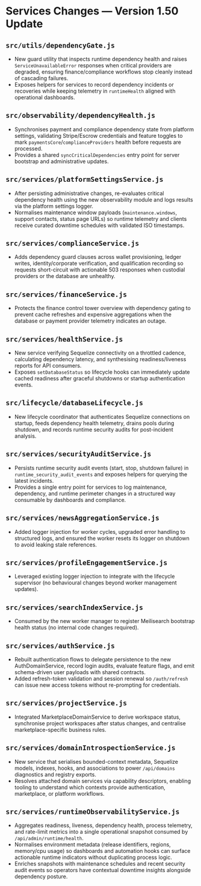 # Services Changes — Version 1.50 Update

## `src/utils/dependencyGate.js`
- New guard utility that inspects runtime dependency health and raises `ServiceUnavailableError` responses when critical
  providers are degraded, ensuring finance/compliance workflows stop cleanly instead of cascading failures.
- Exposes helpers for services to record dependency incidents or recoveries while keeping telemetry in `runtimeHealth` aligned
  with operational dashboards.

## `src/observability/dependencyHealth.js`
- Synchronises payment and compliance dependency state from platform settings, validating Stripe/Escrow credentials and feature
  toggles to mark `paymentsCore`/`complianceProviders` health before requests are processed.
- Provides a shared `syncCriticalDependencies` entry point for server bootstrap and administrative updates.

## `src/services/platformSettingsService.js`
- After persisting administrative changes, re-evaluates critical dependency health using the new observability module and logs
  results via the platform settings logger.
- Normalises maintenance window payloads (`maintenance.windows`, support contacts, status page URLs) so runtime telemetry and
  clients receive curated downtime schedules with validated ISO timestamps.

## `src/services/complianceService.js`
- Adds dependency guard clauses across wallet provisioning, ledger writes, identity/corporate verification, and qualification
  recording so requests short-circuit with actionable 503 responses when custodial providers or the database are unhealthy.

## `src/services/financeService.js`
- Protects the finance control tower overview with dependency gating to prevent cache refreshes and expensive aggregations when
  the database or payment provider telemetry indicates an outage.

## `src/services/healthService.js`
- New service verifying Sequelize connectivity on a throttled cadence, calculating dependency latency, and synthesising readiness/liveness reports for API consumers.
- Exposes `setDatabaseStatus` so lifecycle hooks can immediately update cached readiness after graceful shutdowns or startup
  authentication events.

## `src/lifecycle/databaseLifecycle.js`
- New lifecycle coordinator that authenticates Sequelize connections on startup, feeds dependency health telemetry, drains
  pools during shutdown, and records runtime security audits for post-incident analysis.

## `src/services/securityAuditService.js`
- Persists runtime security audit events (start, stop, shutdown failure) in `runtime_security_audit_events` and exposes helpers
  for querying the latest incidents.
- Provides a single entry point for services to log maintenance, dependency, and runtime perimeter changes in a structured way
  consumable by dashboards and compliance.

## `src/services/newsAggregationService.js`
- Added logger injection for worker cycles, upgraded error handling to structured logs, and ensured the worker resets its logger on shutdown to avoid leaking stale references.

## `src/services/profileEngagementService.js`
- Leveraged existing logger injection to integrate with the lifecycle supervisor (no behavioural changes beyond worker management updates).

## `src/services/searchIndexService.js`
- Consumed by the new worker manager to register Meilisearch bootstrap health status (no internal code changes required).

## `src/services/authService.js`
- Rebuilt authentication flows to delegate persistence to the new AuthDomainService, record login audits, evaluate feature flags, and emit schema-driven user payloads with shared contracts.
- Added refresh-token validation and session renewal so `/auth/refresh` can issue new access tokens without re-prompting for
  credentials.

## `src/services/projectService.js`
- Integrated MarketplaceDomainService to derive workspace status, synchronise project workspaces after status changes, and centralise marketplace-specific business rules.

## `src/services/domainIntrospectionService.js`
- New service that serialises bounded-context metadata, Sequelize models, indexes, hooks, and associations to power `/api/domains` diagnostics and registry exports.
- Resolves attached domain services via capability descriptors, enabling tooling to understand which contexts provide authentication, marketplace, or platform workflows.

## `src/services/runtimeObservabilityService.js`
- Aggregates readiness, liveness, dependency health, process telemetry, and rate-limit metrics into a single operational snapshot consumed by `/api/admin/runtime/health`.
- Normalises environment metadata (release identifiers, regions, memory/cpu usage) so dashboards and automation hooks can surface actionable runtime indicators without duplicating process logic.
- Enriches snapshots with maintenance schedules and recent security audit events so operators have contextual downtime insights
  alongside dependency posture.

